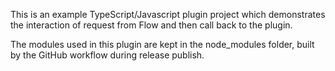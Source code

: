 This is an example TypeScript/Javascript plugin project which demonstrates the interaction of request from Flow and then call back to the plugin.

The modules used in this plugin are kept in the node_modules folder, built by the GitHub workflow during release publish.
